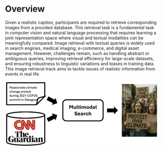# Overview

Given a realistic caption, participants are required to retrieve corresponding images from a provided database. This retrieval task is a fundamental task in computer vision and natural language processing that requires learning a joint representation space where visual and textual modalities can be meaningfully compared. Image retrieval with textual queries is widely used in search engines, medical imaging, e-commerce, and digital asset management. However, challenges remain, such as handling abstract or ambiguous queries, improving retrieval efficiency for large-scale datasets, and ensuring robustness to linguistic variations and biases in training data. This image retrieval track aims to tackle issues of realistic information from events in real life.

![Overview](util\overview.png)
